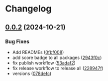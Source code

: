 # Changelog

## [0.0.2](https://github.com/ieedan/logix/compare/v0.0.1...v0.0.2) (2024-10-21)


### Bug Fixes

* Add READMEs ([0fbf008](https://github.com/ieedan/logix/commit/0fbf00806e579cb88a36dc39ae33a6dc8ecac83c))
* add score badge to all packages ([2943f0c](https://github.com/ieedan/logix/commit/2943f0c4164962ba08e60a7d8ff0f928ea4fb1e7))
* fix publish workflow ([53adaf2](https://github.com/ieedan/logix/commit/53adaf27ec72b456d1eda86464c4220f744b45d2))
* fix release workflow to release all ([228947f](https://github.com/ieedan/logix/commit/228947f64289e77fd6a690e7fc6188ea3e75658f))
* versions ([078defc](https://github.com/ieedan/logix/commit/078defc7484aaa9a03771f48201f821a3f5e006b))
